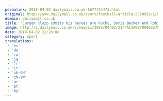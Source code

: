 ```yaml
---
permalink: 2018-04-02-dailymail.co.uk-1677743473.html
original: http://www.dailymail.co.uk/sport/football/article-5570955/Liverpool-boss-Jurgen-Klopp-admits-heroes-Rocky-Boris-Becker-Robin-Hood.html?ITO=1490&ns_mchannel=rss&ns_campaign=1490
domain: dailymail.co.uk
title: 'Jurgen Klopp admits his heroes are Rocky, Boris Becker and Robin Hood!'
image: http://i.dailymail.co.uk/i/newpix/2018/04/02/21/4AC2A08700000578-0-image-a-54_1522701556005.jpg
date: 2018-04-02 22:26:08
category: sport
translations: 
 - 'es'
 - 'de'
 - 'ru'
 - 'ja'
 - 'fr'
 - 'it'
 - 'zh-CN'
 - 'zh-TW'
 - 'ar'
 - 'pt'
 - 'hy'
---
```


